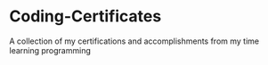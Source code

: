 # Coding-Certificates
A collection of my certifications and accomplishments from my time learning programming
